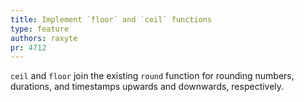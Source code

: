 ```yaml
---
title: Implement `floor` and `ceil` functions
type: feature
authors: raxyte
pr: 4712
---
```


`ceil` and `floor` join the existing `round` function for rounding numbers,
durations, and timestamps upwards and downwards, respectively.
